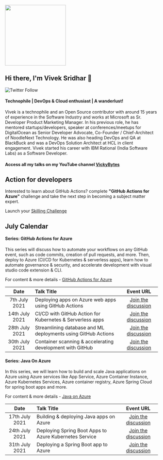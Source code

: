 <p align="left">
  <img width="200" height="200" src="https://drive.google.com/thumbnail?id=180x0d9UBnjWVPexLIshWzmuNgqHULf5w">
</p>

## Hi there, I'm Vivek Sridhar 👋 

![Twitter Follow](https://img.shields.io/twitter/follow/vivek_sridhar?label=Follow%20me%20on%20Twitter&style=social) 

#### Technophile | DevOps & Cloud enthusiast | A wanderlust!

Vivek is a technophile and an Open Source contributor with around 15 years of experience in the Software Industry and works at Microsoft as Sr. Developer Product Marketing Manager. In his previous role, he has mentored startups/developers, speaker at conferences/meetups for DigitalOcean as Senior Developer Advocate, Co-Founder / Chief-Architect of NoodleNext Technology. He was also heading DevOps and QA at BlackBuck and was a DevOps Solution Architect at HCL in client engagement. Vivek started his career with IBM Rational (India Software Labs) as a Software Developer.

#### Access all my talks on my YouTube channel [VickyBytes](https://www.youtube.com/channel/UCdBGGfTge-s8rW00YmSza4g)

## Action for developers

Interested to learn about GitHub Actions? complete **"GitHub Actions for Azure"** challenge and take the next step in becoming a subject matter expert.

Launch your [Skilling Challenge](https://aka.ms/MR/githubactions)

## July Calendar

#### Series: GitHub Actions for Azure

This series will discuss how to automate your workflows on any GitHub event, such as code commits, creation of pull requests, and more. Then, deploy to Azure (CI/CD for Kubernetes & serverless apps), learn how to automate governance & security, and accelerate development with visual studio code extension & CLI.

For content & more details - [GitHub Actions for Azure](GitHub_Actions_Series)



|     Date     |    Talk Title    | Event URL |
|     :---:    | :---           | :---:       |
| 7th July 2021   | Deploying apps on Azure web apps using GitHub Actions            |      [Join the discussion](https://www.meetup.com/microsoft-reactor-bengaluru/events/279015119/)      |
| 14th July 2021  | CI/CD with GitHub Action for Kubernetes & Serverless apps        |  [Join the discussion](https://www.meetup.com/microsoft-reactor-bengaluru/events/279015137/)         |
| 28th July 2021  | Streamlining database and ML deployments using GitHub Actions    |  [Join the discussion](https://www.meetup.com/microsoft-reactor-bengaluru/events/279015454/)        |
| 30th July 2021  | Container scanning & accelerating development with GitHub    |  [Join the discussion](https://www.meetup.com/microsoft-reactor-bengaluru/events/279015477/)        |

#### Series: Java On Azure

In this series, we will learn how to build and scale Java applications on Azure using Azure services like App Service, Azure Container Instance, Azure Kubernetes Services, Azure container registry, Azure Spring Cloud for spring boot apps and more.

For content & more details - [Java on Azure](Java_On_Azure)


|     Date        | Talk Title                                                   | Event URL |
|     :---:        | :---                                                       | :---:       |
| 17th July 2021  | Building & deploying Java apps on Azure                     |      [Join the discussion](https://www.meetup.com/azure-developer-community-raipur/events/279201407/)      | 
| 24th July 2021  | Deploying Spring Boot Apps to Azure Kubernetes Service      |  [Join the discussion](https://www.meetup.com/azure-developer-community-mumbai/events/279163681/)        |
| 31th July 2021  | Deploying a Spring Boot app to Azure                        |  [Join the discussion](https://www.meetup.com/azure-developer-community-chennai/events/279145191/)        |

